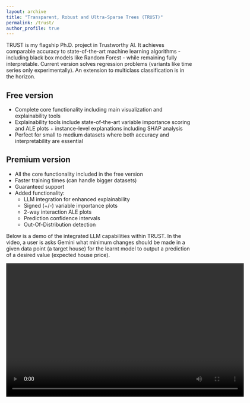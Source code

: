 ```yaml
---
layout: archive
title: "Transparent, Robust and Ultra-Sparse Trees (TRUST)"
permalink: /trust/
author_profile: true
---
```


TRUST is my flagship Ph.D. project in Trustworthy AI. 
It achieves comparable accuracy to state-of-the-art machine learning algorithms - including black box models like Random Forest - while remaining fully interpretable. 
Current version solves regression problems (variants like time series only experimentally). An extension to multiclass classification is in the horizon.

## Free version
- Complete core functionality including main visualization and explainability tools
- Explainability tools include state-of-the-art variable importance scoring and ALE plots + instance-level explanations including SHAP analysis
- Perfect for small to medium datasets where both accuracy and interpretability are essential

## Premium version
- All the core functionality included in the free version
- Faster training times (can handle bigger datasets)
- Guaranteed support
- Added functionality:
  - LLM integration for enhanced explainability
  - Signed (+/-) variable importance plots
  - 2-way interaction ALE plots
  - Prediction confidence intervals
  - Out-Of-Distribution detection

Below is a demo of the integrated LLM capabilities within TRUST. In the video, a user is asks Gemini what minimum changes should be made in a given data point (a target house) for the learnt model to output a prediction of a desired value (expected house price).

<video controls width="640" height="360">
  <source src="files/TRUSTxGemini.mp4" type="video/mp4">
  Your browser does not support the video tag.
</video>
